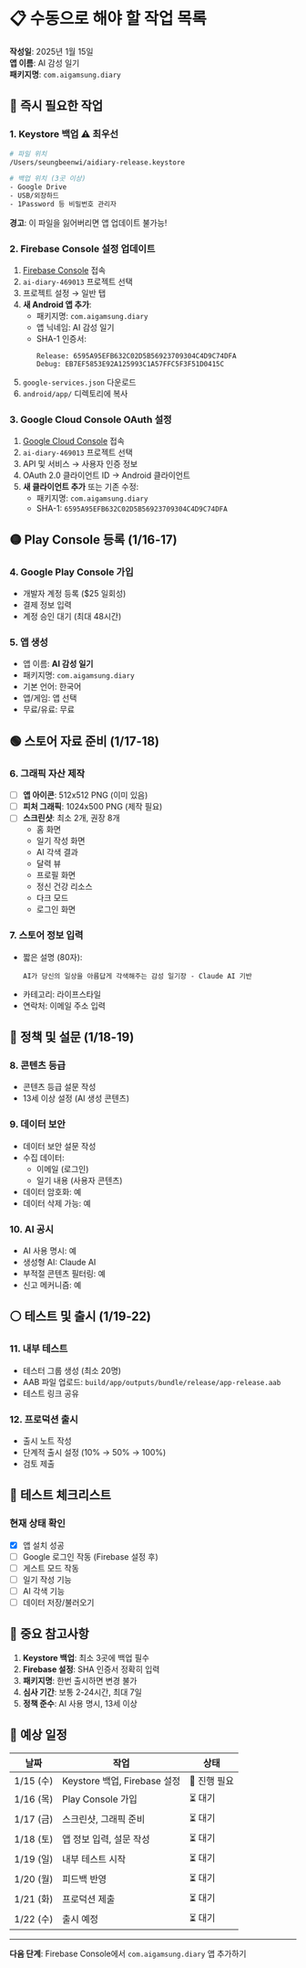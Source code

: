 # 📋 수동으로 해야 할 작업 목록

**작성일**: 2025년 1월 15일  
**앱 이름**: AI 감성 일기  
**패키지명**: `com.aigamsung.diary`

## 🔴 즉시 필요한 작업

### 1. Keystore 백업 ⚠️ 최우선
```bash
# 파일 위치
/Users/seungbeenwi/aidiary-release.keystore

# 백업 위치 (3곳 이상)
- Google Drive
- USB/외장하드
- 1Password 등 비밀번호 관리자
```
**경고**: 이 파일을 잃어버리면 앱 업데이트 불가능!

### 2. Firebase Console 설정 업데이트
1. [Firebase Console](https://console.firebase.google.com) 접속
2. `ai-diary-469013` 프로젝트 선택
3. 프로젝트 설정 → 일반 탭
4. **새 Android 앱 추가**:
   - 패키지명: `com.aigamsung.diary`
   - 앱 닉네임: AI 감성 일기
   - SHA-1 인증서:
     ```
     Release: 6595A95EFB632C02D5B56923709304C4D9C74DFA
     Debug: EB7EF5853E92A125993C1A57FFC5F3F51D0415C
     ```
5. `google-services.json` 다운로드
6. `android/app/` 디렉토리에 복사

### 3. Google Cloud Console OAuth 설정
1. [Google Cloud Console](https://console.cloud.google.com) 접속
2. `ai-diary-469013` 프로젝트 선택
3. API 및 서비스 → 사용자 인증 정보
4. OAuth 2.0 클라이언트 ID → Android 클라이언트
5. **새 클라이언트 추가** 또는 기존 수정:
   - 패키지명: `com.aigamsung.diary`
   - SHA-1: `6595A95EFB632C02D5B56923709304C4D9C74DFA`

## 🟡 Play Console 등록 (1/16-17)

### 4. Google Play Console 가입
- 개발자 계정 등록 ($25 일회성)
- 결제 정보 입력
- 계정 승인 대기 (최대 48시간)

### 5. 앱 생성
- 앱 이름: **AI 감성 일기**
- 패키지명: `com.aigamsung.diary`
- 기본 언어: 한국어
- 앱/게임: 앱 선택
- 무료/유료: 무료

## 🟢 스토어 자료 준비 (1/17-18)

### 6. 그래픽 자산 제작
- [ ] **앱 아이콘**: 512x512 PNG (이미 있음)
- [ ] **피처 그래픽**: 1024x500 PNG (제작 필요)
- [ ] **스크린샷**: 최소 2개, 권장 8개
  - 홈 화면
  - 일기 작성 화면
  - AI 각색 결과
  - 달력 뷰
  - 프로필 화면
  - 정신 건강 리소스
  - 다크 모드
  - 로그인 화면

### 7. 스토어 정보 입력
- 짧은 설명 (80자):
  ```
  AI가 당신의 일상을 아름답게 각색해주는 감성 일기장 - Claude AI 기반
  ```
- 카테고리: 라이프스타일
- 연락처: 이메일 주소 입력

## 🔵 정책 및 설문 (1/18-19)

### 8. 콘텐츠 등급
- 콘텐츠 등급 설문 작성
- 13세 이상 설정 (AI 생성 콘텐츠)

### 9. 데이터 보안
- 데이터 보안 설문 작성
- 수집 데이터:
  - 이메일 (로그인)
  - 일기 내용 (사용자 콘텐츠)
- 데이터 암호화: 예
- 데이터 삭제 가능: 예

### 10. AI 공시
- AI 사용 명시: 예
- 생성형 AI: Claude AI
- 부적절 콘텐츠 필터링: 예
- 신고 메커니즘: 예

## ⚪ 테스트 및 출시 (1/19-22)

### 11. 내부 테스트
- 테스터 그룹 생성 (최소 20명)
- AAB 파일 업로드: `build/app/outputs/bundle/release/app-release.aab`
- 테스트 링크 공유

### 12. 프로덕션 출시
- 출시 노트 작성
- 단계적 출시 설정 (10% → 50% → 100%)
- 검토 제출

## 📱 테스트 체크리스트

### 현재 상태 확인
- [x] 앱 설치 성공
- [ ] Google 로그인 작동 (Firebase 설정 후)
- [ ] 게스트 모드 작동
- [ ] 일기 작성 기능
- [ ] AI 각색 기능
- [ ] 데이터 저장/불러오기

## 🚨 중요 참고사항

1. **Keystore 백업**: 최소 3곳에 백업 필수
2. **Firebase 설정**: SHA 인증서 정확히 입력
3. **패키지명**: 한번 출시하면 변경 불가
4. **심사 기간**: 보통 2-24시간, 최대 7일
5. **정책 준수**: AI 사용 명시, 13세 이상

## 📅 예상 일정

| 날짜 | 작업 | 상태 |
|------|------|------|
| 1/15 (수) | Keystore 백업, Firebase 설정 | 🔴 진행 필요 |
| 1/16 (목) | Play Console 가입 | ⏳ 대기 |
| 1/17 (금) | 스크린샷, 그래픽 준비 | ⏳ 대기 |
| 1/18 (토) | 앱 정보 입력, 설문 작성 | ⏳ 대기 |
| 1/19 (일) | 내부 테스트 시작 | ⏳ 대기 |
| 1/20 (월) | 피드백 반영 | ⏳ 대기 |
| 1/21 (화) | 프로덕션 제출 | ⏳ 대기 |
| 1/22 (수) | 출시 예정 | ⏳ 대기 |

---

**다음 단계**: Firebase Console에서 `com.aigamsung.diary` 앱 추가하기